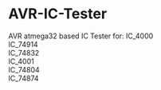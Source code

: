 # AVR-IC-Tester
AVR atmega32 based IC Tester for:
IC_4000 <br />
IC_74914 <br />
IC_74832 <br />
IC_4001 <br />
IC_74804 <br />
IC_74874 <br />
 
